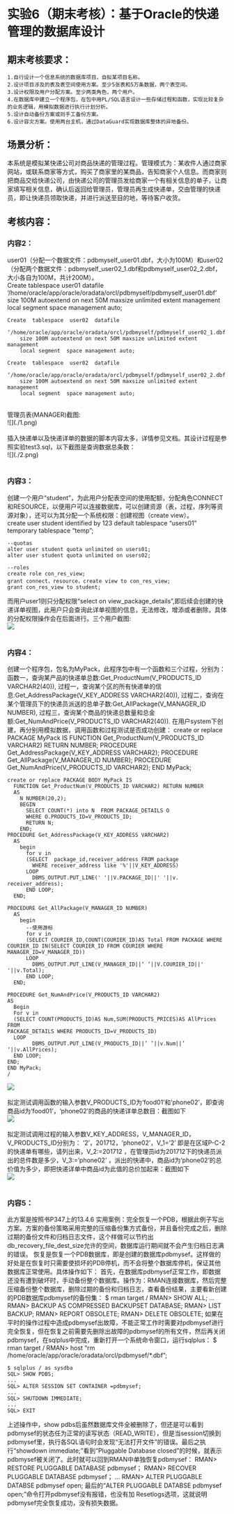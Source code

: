 # 实验6（期末考核）：基于Oracle的快递管理的数据库设计

## 期末考核要求：
    1.自行设计一个信息系统的数据库项目，自拟某项目名称。
    2.设计项目涉及的表及表空间使用方案。至少5张表和5万条数据，两个表空间。
    3.设计权限及用户分配方案。至少两类角色，两个用户。
    4.在数据库中建立一个程序包，在包中用PL/SQL语言设计一些存储过程和函数，实现比较复杂的业务逻辑，用模拟数据进行执行计划分析。
    5.设计自动备份方案或则手工备份方案。
    6.设计容灾方案。使用两台主机，通过DataGuard实现数据库整体的异地备份。
##  场景分析：
  本系统是模拟某快递公司对商品快递的管理过程。管理模式为：某收件人通过商家网站，或联系商家等方式，购买了商家里的某商品，告知商家个人信息。而商家则把商品交给快递公司，由快递公司的管理员发给商家一个有相关信息的单子，让商家填写相关信息，确认后返回给管理员，管理员再生成快递单，交由管理的快递员，即让快递员领取快递，并进行派送至目的地，等待客户收货。

## 考核内容：
### 内容2：
  user01（分配一个数据文件：pdbmyself_user01.dbf，大小为100M）和user02（分配两个数据文件：pdbmyself_user02_1.dbf和pdbmyself_user02_2.dbf，大小各自为100M，共计200M）。<br>
    Create  tablespace  user01  datafile 
        ‘/home/oracle/app/oracle/oradata/orcl/pdbmyself/pdbmyself_user01.dbf’
        size 100M autoextend on next 50M maxsize unlimited extent management 
        local segment  space management auto;

    Create  tablespace  user02  datafile 
        ‘/home/oracle/app/oracle/oradata/orcl/pdbmyself/pdbmyself_user02_1.dbf’
        size 100M autoextend on next 50M maxsize unlimited extent management 
        local segment  space management auto;
        
    Create  tablespace  user02  datafile
        ‘/home/oracle/app/oracle/oradata/orcl/pdbmyself/pdbmyself_user02_2.dbf’
        size 100M autoextend on next 50M maxsize unlimited extent management 
        local segment  space management auto;
<br>
  管理员表(MANAGER)截图:<BR>
![](./1.png)<br><br>
  插入快递单以及快递详单的数据的脚本内容太多，详情参见文档。其设计过程是参照实验test3.sql，以下截图是查询数据总条数：<br>
![](./2.png)<br><br>

###  内容3：
  创建一个用户“student”，为此用户分配表空间的使用配额，分配角色CONNECT和RESOURCE，以便用户可以连接数据库，可以创建资源（表，过程，序列等资源对象），还可以为其分配一个系统权限：创建视图（create view）。<br>
    create user student identified by 123
      default tablespace “users01”
      temporary tablespace “temp”;

    --quotas
    alter user student quota unlimited on users01;
    alter user student quota unlimited on users02;

    --roles
    create role con_res_view;
    grant connect，resource，create view to con_res_view;
    grant con_res_view to student;
  而用户user1则只分配权限“select on view_package_details”,即后续会创建的快递详单视图，此用户只会查询此详单视图的信息，无法修改，增添或者删除，具体的分配权限操作会在后面进行。三个用户截图:<br>
![](./3.png)<br><br>

###  内容4：
  创建一个程序包，包名为MyPack，此程序包中有一个函数和三个过程，分别为：
    函数一，查询某产品的快递单总数:Get_ProductNum(V_PRODUCTS_ID VARCHAR2(40)),
    过程一，查询某个区的所有快递单的信息:Get_AddressPackage(V_KEY_ADDRESS VARCHAR2(40)),
    过程二，查询在某个管理员下的快递员派送的总单子数:Get_AllPackage(V_MANAGER_ID NUMBER),
    过程三，查询某个商品的快递总数量和总金额:Get_NumAndPrice(V_PRODUCTS_ID VARCHAR2(40)).
  在用户system下创建，再分别用模拟数据，调用函数和过程测试是否成功创建：
    create or replace PACKAGE MyPack IS
      FUNCTION Get_ProductNum(V_PRODUCTS_ID VARCHAR2) RETURN NUMBER;
      PROCEDURE Get_AddressPackage(V_KEY_ADDRESS VARCHAR2);
      PROCEDURE Get_AllPackage(V_MANAGER_ID NUMBER);
      PROCEDURE Get_NumAndPrice(V_PRODUCTS_ID VARCHAR2);
    END MyPack;

    create or replace PACKAGE BODY MyPack IS
      FUNCTION Get_ProductNum(V_PRODUCTS_ID VARCHAR2) RETURN NUMBER
      AS
        N NUMBER(20,2);
        BEGIN
          SELECT COUNT(*) into N  FROM PACKAGE_DETAILS O
          WHERE O.PRODUCTS_ID=V_PRODUCTS_ID;
          RETURN N;
        END;
    PROCEDURE Get_AddressPackage(V_KEY_ADDRESS VARCHAR2)
      AS
        begin
          for v in
          (SELECT  package_id,receiver_address FROM package
            WHERE receiver_address like '%'||V_KEY_ADDRESS)
          LOOP
            DBMS_OUTPUT.PUT_LINE(' '||V.PACKAGE_ID||' '||v. receiver_address);
          END LOOP;
      END;

    PROCEDURE Get_AllPackage(V_MANAGER_ID NUMBER)
      AS
        begin 
          --使用游标
          for v in
          (SELECT COURIER_ID,COUNT(COURIER_ID)AS Total FROM PACKAGE WHERE COURIER_ID IN(SELECT COURIER_ID FROM COURIER WHERE MANAGER_ID=V_MANAGER_ID))
          LOOP
            DBMS_OUTPUT.PUT_LINE(V_MANAGER_ID||‘ ‘||V.COURIER_ID||' '||v.Total);
          END LOOP;
      END;

    PROCEDURE Get_NumAndPrice(V_PRODUCTS_ID VARCHAR2)
    AS
      Begin
      For v in
      (SELECT COUNT(PRODUCTS_ID)AS Num,SUM(PRODUCTS_PRICES)AS AllPrices FROM 
    PACKAGE_DETAILS WHERE PRODUCTS_ID=V_PRODUCTS_ID)
      LOOP
            DBMS_OUTPUT.PUT_LINE(V_PRODUCTS_ID||’ ’||v.Num||’ ‘||v.AllPrices);
      END LOOP;
    END;
    END MyPack;
    /
![](./6.png)<br><br>
  拟定测试调用函数的输入参数V_PRODUCTS_ID为‘food01’和’phone02’，即查询商品id为‘food01’，‘phone02’的商品的快递详单总数目：截图如下<br>
![](./4.png)<br><br>
  拟定测试调用过程的输入参数V_KEY_ADDRESS，V_MANAGER_ID，V_PRODUCTS_ID分别为：
  ‘2’，201712，‘phone02’，V_1=’2’ 即是在区域P-C-2的快递单有哪些，请列出来，V_2:=201712 ，在管理员id为201712下的快递员派出的总件数是多少，V_3:=’phone02’ ，派出的快递中，商品id为‘phone02’的总价值为多少，即把快递详单中商品id为此值的总价加起来：截图如下<br>
![](./5.png)<br><br>



### 内容5：
  此方案是按照书P347上的13.4.6 实用案例：完全恢复一个PDB，根据此例子写出方案。方案的备份策略采用完整的压缩备份集方式备份，并且备份完成之后，删除过期的备份文件和归档日志文件，这个样做可以节约出db_recovery_file_dest_size允许的空间，数据库运行期间就不会产生归档日志满的错误。
  恢复是恢复一个PDB数据库，即是创建的数据库pdbmysef。这样做的好处是在恢复时只需要使损坏的PDB停机，而不会将整个数据库停机，保证其他数据库正常使用。具体操作如下：
  首先，在数据库pdbmysef正常工作，即数据还没有遭到破坏时，手动备份整个数据库。操作为：RMAN连接数据库，然后完整压缩备份整个数据库，删除过期的备份和归档日志，查看备份结果，主要看新创建的PDB数据库pdbmysef的备份集：
    $ rman target /
    RMAN> SHOW ALL;
    ...
    RMAN> BACKUP AS COMPRESSED BACKUPSET DATABASE;
    RMAN> LIST BACKUP;
    RMAN> REPORT OBSOLETE;
    RMAN> DELETE OBSOLETE;
  如果在平时的操作过程中造成pdbmysef出故障，不能正常工作时需要对pdbmysef进行完全恢复，但在恢复之前需要先删除出故障的pdbmysef的所有文件，然后再关闭pdbmysef，在sqlplus中完成，重新打开一个系统命令窗口，运行sqlplus：
    $ rman target /
    RMAN> host “rm /home/oracle/app/oracle/oradata/orcl/pdbmysef/*.dbf”;
  
    $ sqlplus / as sysdba
    SQL> SHOW PDBS;
    ...
    SQL> ALTER SESSION SET CONTAINER =pdbmysef;
    ...
    SQL> SHUTDOWN IMMEDIATE;
    ...
    SQL> EXIT
  上述操作中，show pdbs后虽然数据库文件全被删除了，但还是可以看到pdbmysef的状态任为正常的读写状态（READ_WRITE），但是当session切换到pdbmysef里，执行各SQL语句时会发现“无法打开文件”的错误。最后之执行“showdown immediate;”看到“Pluggable Database closed”的时候，就表示pdbmysef被关闭了。此时就可以回到RMAN中单独恢复pdbmysef：
    RMAN> RESTORE PLUGGABLE DATABASE pdbmysef；
    RMAN> RECOVER PLUGGABLE DATABASE pdbmysef；
    ...
    RMAN> ALTER PLUGGABLE DATABSE pdbmysef open;
  最后的“ALTER PLUGGABLE DATABSE pdbmysef open;”命令打开pdbmysef没有报错，也没有加
  Resetlogs选项，这就说明pdbmysef完全恢复成功，没有损失数据。







